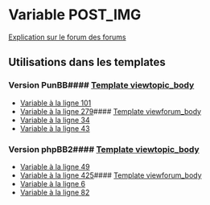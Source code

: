 # Variable POST_IMG
[Explication sur le forum des forums](http://forum.forumactif.com/t294113-listing-des-variables#POST_IMG)
## Utilisations dans les templates
### Version PunBB#### [Template viewtopic_body](punbb/viewtopic_body.md)
* [Variable à la ligne 101](../punbb/viewtopic_body.tpl#L101)
* [Variable à la ligne 279](../punbb/viewtopic_body.tpl#L279)#### [Template viewforum_body](punbb/viewforum_body.md)
* [Variable à la ligne 34](../punbb/viewforum_body.tpl#L34)
* [Variable à la ligne 43](../punbb/viewforum_body.tpl#L43)
### Version phpBB2#### [Template viewtopic_body](subsilver/viewtopic_body.md)
* [Variable à la ligne 49](../subsilver/viewtopic_body.tpl#L49)
* [Variable à la ligne 425](../subsilver/viewtopic_body.tpl#L425)#### [Template viewforum_body](subsilver/viewforum_body.md)
* [Variable à la ligne 6](../subsilver/viewforum_body.tpl#L6)
* [Variable à la ligne 82](../subsilver/viewforum_body.tpl#L82)